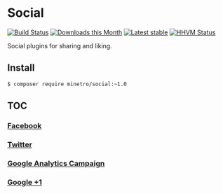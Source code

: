 # Social

[![Build Status](https://travis-ci.org/minetro/social.svg?branch=master)](https://travis-ci.org/minetro/social)
[![Downloads this Month](https://img.shields.io/packagist/dm/minetro/social.svg?style=flat)](https://packagist.org/packages/minetro/social)
[![Latest stable](https://img.shields.io/packagist/v/minetro/social.svg?style=flat)](https://packagist.org/packages/minetro/social)
[![HHVM Status](https://img.shields.io/hhvm/minetro/social.svg?style=flat)](http://hhvm.h4cc.de/package/minetro/social)

Social plugins for sharing and liking.

## Install
```sh
$ composer require minetro/social:~1.0
```

## TOC

### [Facebook](https://github.com/minetro/social/tree/master/docs/Facebook.md)

### [Twitter](https://github.com/minetro/social/tree/master/docs/Twitter.md)

### [Google Analytics Campaign](https://github.com/minetro/social/tree/master/docs/GoogleAnalytics.md)

### [Google +1](https://github.com/minetro/social/tree/master/docs/Google+1.md)



